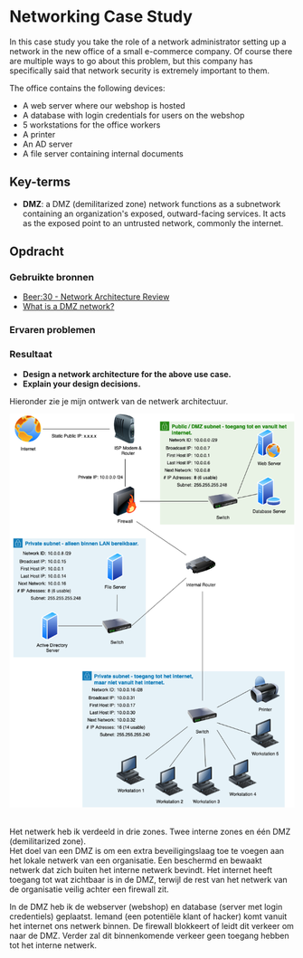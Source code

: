 # Networking Case Study
In this case study you take the role of a network administrator setting up a network in the new office of a small e-commerce company. Of course there are multiple ways to go about this problem, but this company has specifically said that network security is extremely important to them.

The office contains the following devices:
- A web server where our webshop is hosted
- A database with login credentials for users on the webshop
- 5 workstations for the office workers
- A printer
- An AD server
- A file server containing internal documents

## Key-terms
- **DMZ**: a DMZ (demilitarized zone) network functions as a subnetwork containing an organization's exposed, outward-facing services. It acts as the exposed point to an untrusted network, commonly the internet.
## Opdracht
### Gebruikte bronnen
- [Beer:30 - Network Architecture Review](https://www.youtube.com/watch?v=oopkClg1kxM)
- [What is a DMZ network?](https://www.barracuda.com/support/glossary/dmz-network)

### Ervaren problemen

### Resultaat
- **Design a network architecture for the above use case.**
- **Explain your design decisions.**

Hieronder zie je mijn ontwerk van de netwerk architectuur.

![netwerkarchitectuur](/02_Networking/images/07_networking-case-study1-1.png)<br><br>

Het netwerk heb ik verdeeld in drie zones. Twee interne zones en één DMZ (demilitarized zone).  
Het doel van een DMZ is om een ​​extra beveiligingslaag toe te voegen aan het lokale netwerk van een organisatie. Een beschermd en bewaakt netwerk dat zich buiten het interne netwerk bevindt. Het internet heeft toegang tot wat zichtbaar is in de DMZ, terwijl de rest van het netwerk van de organisatie veilig achter een firewall zit.

In de DMZ heb ik de webserver (webshop) en database (server met login credentiels) geplaatst. Iemand (een potentiële klant of hacker) komt vanuit het internet ons netwerk binnen. De firewall blokkeert of leidt dit verkeer om naar de DMZ. Verder zal dit binnenkomende verkeer geen toegang hebben tot het interne netwerk.

